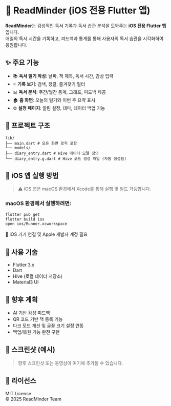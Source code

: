 
# 📖 ReadMinder (iOS 전용 Flutter 앱)

**ReadMinder**는 감성적인 독서 기록과 독서 습관 분석을 도와주는 **iOS 전용 Flutter 앱**입니다.  
매일의 독서 시간을 기록하고, 피드백과 통계를 통해 사용자의 독서 습관을 시각화하여 응원합니다.

## ✨ 주요 기능

- 📚 **독서 일기 작성**: 날짜, 책 제목, 독서 시간, 감상 입력
- ⭐ **기록 보기**: 검색, 정렬, 즐겨찾기 필터
- 📊 **독서 분석**: 주간/월간 통계, 그래프, 피드백 제공
- 🏠 **홈 화면**: 오늘의 일기와 이번 주 요약 표시
- ⚙️ **설정 페이지**: 알림 설정, 테마, 데이터 백업 기능

## 📂 프로젝트 구조

```
lib/
├── main.dart # 모든 화면 로직 포함
└── models/
├── diary_entry.dart # Hive 데이터 모델 정의
└── diary_entry.g.dart # Hive 코드 생성 파일 (자동 생성됨)
```

## 🍎 iOS 앱 실행 방법

> ⚠️ iOS 앱은 macOS 환경에서 Xcode를 통해 실행 및 빌드 가능합니다.

### macOS 환경에서 실행하려면:

```bash
flutter pub get
flutter build ios
open ios/Runner.xcworkspace
```

🔧 iOS 기기 연결 및 Apple 개발자 계정 필요

## 🔧 사용 기술

- Flutter 3.x
- Dart
- Hive (로컬 데이터 저장소)
- Material3 UI

## 📝 향후 계획

- AI 기반 감성 피드백
- QR 코드 기반 책 등록 기능
- 다크 모드 개선 및 글꼴 크기 설정 연동
- 백업/복원 기능 완전 구현

## 📸 스크린샷 (예시)

> 향후 스크린샷 또는 동영상이 여기에 추가될 수 있습니다.

## 📄 라이선스

MIT License  
© 2025 ReadMinder Team
